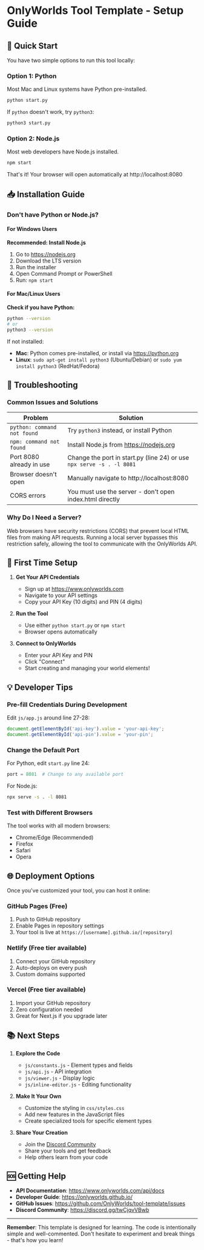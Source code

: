 # OnlyWorlds Tool Template - Setup Guide

## 🚀 Quick Start

You have two simple options to run this tool locally:

### Option 1: Python
Most Mac and Linux systems have Python pre-installed.

```bash
python start.py
```

If `python` doesn't work, try `python3`:
```bash
python3 start.py
```

### Option 2: Node.js
Most web developers have Node.js installed.

```bash
npm start
```

That's it! Your browser will open automatically at http://localhost:8080

## 📥 Installation Guide

### Don't have Python or Node.js?

#### For Windows Users
**Recommended: Install Node.js**
1. Go to https://nodejs.org
2. Download the LTS version
3. Run the installer
4. Open Command Prompt or PowerShell
5. Run: `npm start`

#### For Mac/Linux Users
**Check if you have Python:**
```bash
python --version
# or
python3 --version
```

If not installed:
- **Mac**: Python comes pre-installed, or install via https://python.org
- **Linux**: `sudo apt-get install python3` (Ubuntu/Debian) or `sudo yum install python3` (RedHat/Fedora)

## 🔧 Troubleshooting

### Common Issues and Solutions

| Problem | Solution |
|---------|----------|
| `python: command not found` | Try `python3` instead, or install Python |
| `npm: command not found` | Install Node.js from https://nodejs.org |
| Port 8080 already in use | Change the port in start.py (line 24) or use `npx serve -s . -l 8081` |
| Browser doesn't open | Manually navigate to http://localhost:8080 |
| CORS errors | You must use the server - don't open index.html directly |

### Why Do I Need a Server?

Web browsers have security restrictions (CORS) that prevent local HTML files from making API requests. Running a local server bypasses this restriction safely, allowing the tool to communicate with the OnlyWorlds API.

## 📝 First Time Setup

1. **Get Your API Credentials**
   - Sign up at https://www.onlyworlds.com
   - Navigate to your API settings
   - Copy your API Key (10 digits) and PIN (4 digits)

2. **Run the Tool**
   - Use either `python start.py` or `npm start`
   - Browser opens automatically

3. **Connect to OnlyWorlds**
   - Enter your API Key and PIN
   - Click "Connect"
   - Start creating and managing your world elements!

## 💡 Developer Tips

### Pre-fill Credentials During Development
Edit `js/app.js` around line 27-28:
```javascript
document.getElementById('api-key').value = 'your-api-key';
document.getElementById('api-pin').value = 'your-pin';
```

### Change the Default Port
For Python, edit `start.py` line 24:
```python
port = 8081  # Change to any available port
```

For Node.js:
```bash
npx serve -s . -l 8081
```

### Test with Different Browsers
The tool works with all modern browsers:
- Chrome/Edge (Recommended)
- Firefox
- Safari
- Opera

## 🌐 Deployment Options

Once you've customized your tool, you can host it online:

### GitHub Pages (Free)
1. Push to GitHub repository
2. Enable Pages in repository settings
3. Your tool is live at `https://[username].github.io/[repository]`

### Netlify (Free tier available)
1. Connect your GitHub repository
2. Auto-deploys on every push
3. Custom domains supported

### Vercel (Free tier available)
1. Import your GitHub repository
2. Zero configuration needed
3. Great for Next.js if you upgrade later

## 📚 Next Steps

1. **Explore the Code**
   - `js/constants.js` - Element types and fields
   - `js/api.js` - API integration
   - `js/viewer.js` - Display logic
   - `js/inline-editor.js` - Editing functionality

2. **Make It Your Own**
   - Customize the styling in `css/styles.css`
   - Add new features in the JavaScript files
   - Create specialized tools for specific element types

3. **Share Your Creation**
   - Join the [Discord Community](https://discord.gg/twCjqvVBwb)
   - Share your tools and get feedback
   - Help others learn from your code

## 🆘 Getting Help

- **API Documentation**: https://www.onlyworlds.com/api/docs
- **Developer Guide**: https://onlyworlds.github.io/
- **GitHub Issues**: https://github.com/OnlyWorlds/tool-template/issues
- **Discord Community**: https://discord.gg/twCjqvVBwb

---

**Remember**: This template is designed for learning. The code is intentionally simple and well-commented. Don't hesitate to experiment and break things - that's how you learn!